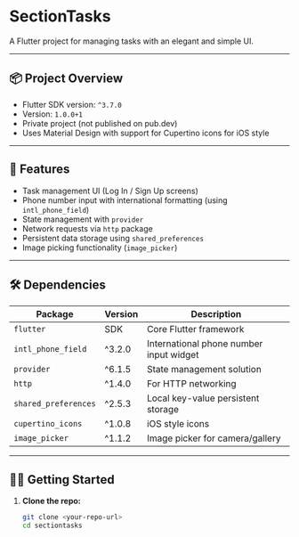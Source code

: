 # SectionTasks

A Flutter project for managing tasks with an elegant and simple UI.

---

## 📦 Project Overview

- Flutter SDK version: `^3.7.0`
- Version: `1.0.0+1`
- Private project (not published on pub.dev)
- Uses Material Design with support for Cupertino icons for iOS style

---

## 🚀 Features

- Task management UI (Log In / Sign Up screens)
- Phone number input with international formatting (using `intl_phone_field`)
- State management with `provider`
- Network requests via `http` package
- Persistent data storage using `shared_preferences`
- Image picking functionality (`image_picker`)

---

## 🛠️ Dependencies

| Package            | Version  | Description                                  |
|--------------------|----------|----------------------------------------------|
| `flutter`          | SDK      | Core Flutter framework                        |
| `intl_phone_field` | ^3.2.0   | International phone number input widget      |
| `provider`         | ^6.1.5   | State management solution                     |
| `http`             | ^1.4.0   | For HTTP networking                           |
| `shared_preferences` | ^2.5.3 | Local key-value persistent storage            |
| `cupertino_icons`  | ^1.0.8   | iOS style icons                              |
| `image_picker`     | ^1.1.2   | Image picker for camera/gallery               |

---

## 🧑‍💻 Getting Started

1. **Clone the repo:**
   ```bash
   git clone <your-repo-url>
   cd sectiontasks

